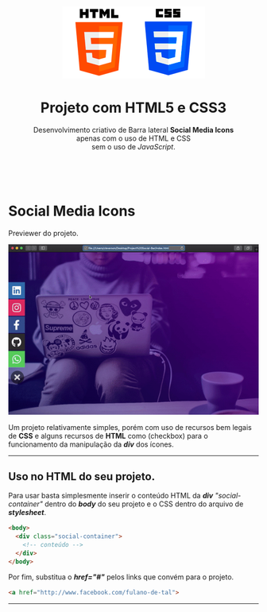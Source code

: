 <div align="center">
  <p align="center">
    <img src="img/html.png" ></img>
  </p>
  <h1>Projeto com HTML5 e CSS3</h1>
  <p>
    Desenvolvimento criativo de Barra lateral <strong>Social Media Icons</strong>
    <br/>
    apenas com o uso de HTML e CSS
    <br/>
      sem o uso de <i>JavaScript</i>.
    <br/>
  </p>
</div>
<br/>
<br/>
<br/>

# **Social Media Icons**
  Previewer do projeto.
  
  ![Previewer do projeto](img/demo.gif)

  Um projeto relativamente simples, porém com uso de recursos bem legais de **CSS** e alguns recursos de **HTML** como (checkbox) para o funcionamento da manipulação da **_div_** dos ícones.

---

## Uso no HTML do seu projeto.
  Para usar basta simplesmente inserir o conteúdo HTML da _**div**_  _"social-container"_ dentro do _**body**_ do seu projeto e o CSS dentro do arquivo de _**stylesheet**_.
  ```HTML
  <body>
    <div class="social-container">
      <!-- conteúdo -->
    </div>
  </body>
  ```
  Por fim, substitua o _**href="#"**_ pelos links que convém para o projeto.
  
  ```HTML
  <a href="http://www.facebook.com/fulano-de-tal">
  ```
  ---
